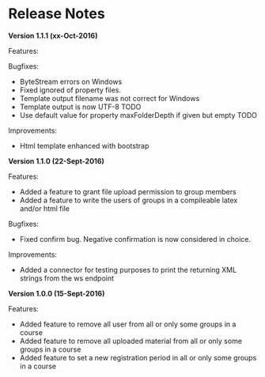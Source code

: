 Release Notes
=============

**Version 1.1.1 (xx-Oct-2016)**

Features:

Bugfixes:
* ByteStream errors on Windows
* Fixed ignored of property files.
* Template output filename was not correct for Windows
* Template output is now UTF-8 TODO
* Use default value for property maxFolderDepth if given but empty TODO

Improvements:
* Html template enhanced with bootstrap

**Version 1.1.0 (22-Sept-2016)**

Features:
* Added a feature to grant file upload permission to group members
* Added a feature to write the users of groups in a compileable latex and/or html file 

Bugfixes:
* Fixed confirm bug. Negative confirmation is now considered in choice. 

Improvements:
* Added a connector for testing purposes to print the returning XML strings from the ws endpoint


**Version 1.0.0 (15-Sept-2016)**

Features:
* Added feature to remove all user from all or only some groups in a course
* Added feature to remove all uploaded material from all or only some groups in a course
* Added feature to set a new registration period in all or only some groups in a course
